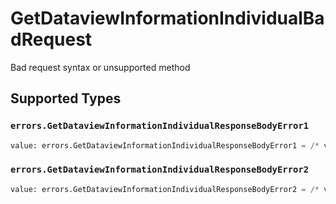 # GetDataviewInformationIndividualBadRequest

Bad request syntax or unsupported method


## Supported Types

### `errors.GetDataviewInformationIndividualResponseBodyError1`

```python
value: errors.GetDataviewInformationIndividualResponseBodyError1 = /* values here */
```

### `errors.GetDataviewInformationIndividualResponseBodyError2`

```python
value: errors.GetDataviewInformationIndividualResponseBodyError2 = /* values here */
```

